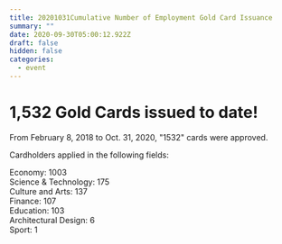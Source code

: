 ```yaml
---
title: 20201031Cumulative Number of Employment Gold Card Issuance
summary: ""
date: 2020-09-30T05:00:12.922Z
draft: false
hidden: false
categories:
  - event
---
```

# 1,532 Gold Cards issued to date!

From February 8, 2018 to Oct. 31, 2020, "1532" cards were approved.

Cardholders applied in the following fields:

Economy: 1003\
Science & Technology: 175\
Culture and Arts: 137\
Finance: 107\
Education: 103\
Architectural Design: 6\
Sport: 1